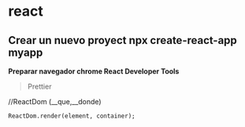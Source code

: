 # react

## Crear un nuevo proyect npx create-react-app myapp

**Preparar navegador chrome React Developer Tools**

> Prettier


//ReactDom (__que,__donde)

`ReactDom.render(element, container);`




